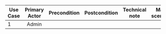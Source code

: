|  Use Case  |  Primary Actor  | Precondition | Postcondition | Technical note | Main scenario | Alternate Scenarios |
|------------|:---------------:|:------------:|:-------------:|:--------------:|:-------------:|:-------------------:|
|     1      |      Admin      |              |               |                |               |                     |
